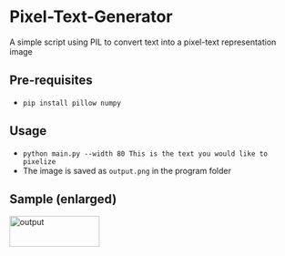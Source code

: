 # Pixel-Text-Generator
A simple script using PIL to convert text into a pixel-text representation image

## Pre-requisites

- `pip install pillow numpy`

## Usage

- `python main.py --width 80 This is the text you would like to pixelize`
- The image is saved as `output.png` in the program folder

## Sample (enlarged)

<img width="158" height="54" alt="output" src="https://github.com/user-attachments/assets/05f702f9-f58a-4de6-be2f-3d16f7c1fb82" />
